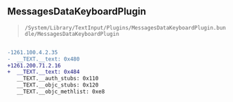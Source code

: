 ## MessagesDataKeyboardPlugin

> `/System/Library/TextInput/Plugins/MessagesDataKeyboardPlugin.bundle/MessagesDataKeyboardPlugin`

```diff

-1261.100.4.2.35
-  __TEXT.__text: 0x480
+1261.200.71.2.16
+  __TEXT.__text: 0x484
   __TEXT.__auth_stubs: 0x110
   __TEXT.__objc_stubs: 0x120
   __TEXT.__objc_methlist: 0xe8

```
